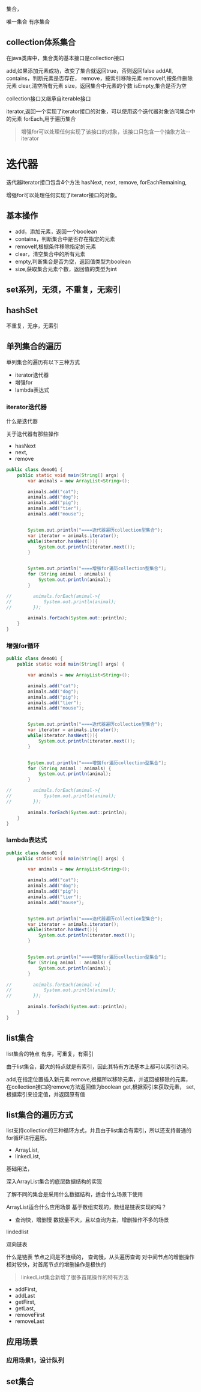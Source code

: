 

集合，

唯一集合
有序集合



## collection体系集合

在java类库中，集合类的基本接口是collection接口


add,如果添加元素成功，改变了集合就返回true，否则返回false
addAll,
contains，判断元素是否存在，
remove，按索引移除元素
removeIf,按条件删除元素
clear,清空所有元素
size，返回集合中元素的个数
isEmpty,集合是否为空

collection接口又继承自iterable接口

iterator,返回一个实现了iterator接口的对象，可以使用这个迭代器对象访问集合中的元素
forEach,用于遍历集合

> 增强for可以处理任何实现了该接口的对象，该接口只包含一个抽象方法--iterator



# 迭代器

迭代器iterator接口包含4个方法
hasNext,
next,
remove,
forEachRemaining,




增强for可以处理任何实现了iterator接口的对象。







## 基本操作
- add，添加元素，返回一个boolean
- contains，判断集合中是否存在指定的元素
- removeIf,根据条件移除指定的元素
- clear，清空集合中的所有元素
- empty,判断集合是否为空，返回值类型为boolean
- size,获取集合元素个数，返回值的类型为int





## set系列，无须，不重复，无索引




## hashSet
不重复，无序，无索引






## 单列集合的遍历


单列集合的遍历有以下三种方式
- iterator迭代器
- 增强for
- lambda表达式


### iterator迭代器


什么是迭代器

关于迭代器有那些操作
- hasNext
- next,
- remove



```java
public class demo01 {
    public static void main(String[] args) {
        var animals = new ArrayList<String>();

        animals.add("cat");
        animals.add("dog");
        animals.add("pig");
        animals.add("tier");
        animals.add("mouse");


        System.out.println("====迭代器遍历collection型集合");
        var iterator = animals.iterator();
        while(iterator.hasNext()){
            System.out.println(iterator.next());
        }


        System.out.println("====增强for遍历collection型集合");
        for (String animal : animals) {
            System.out.println(animal);
        }

//        animals.forEach(animal->{
//            System.out.println(animal);
//        });

        animals.forEach(System.out::println);
    }
}
```

### 增强for循环
```java
public class demo01 {
    public static void main(String[] args) {

        var animals = new ArrayList<String>();

        animals.add("cat");
        animals.add("dog");
        animals.add("pig");
        animals.add("tier");
        animals.add("mouse");


        System.out.println("====迭代器遍历collection型集合");
        var iterator = animals.iterator();
        while(iterator.hasNext()){
            System.out.println(iterator.next());
        }


        System.out.println("====增强for遍历collection型集合");
        for (String animal : animals) {
            System.out.println(animal);
        }

//        animals.forEach(animal->{
//            System.out.println(animal);
//        });

        animals.forEach(System.out::println);
    }
}
```

### lambda表达式
```java
public class demo01 {
    public static void main(String[] args) {

        var animals = new ArrayList<String>();

        animals.add("cat");
        animals.add("dog");
        animals.add("pig");
        animals.add("tier");
        animals.add("mouse");


        System.out.println("====迭代器遍历collection型集合");
        var iterator = animals.iterator();
        while(iterator.hasNext()){
            System.out.println(iterator.next());
        }


        System.out.println("====增强for遍历collection型集合");
        for (String animal : animals) {
            System.out.println(animal);
        }

//        animals.forEach(animal->{
//            System.out.println(animal);
//        });

        animals.forEach(System.out::println);
    }
}
```





## list集合

list集合的特点
有序，可重复，有索引

由于list集合，最大的特点就是有索引，因此其特有方法基本上都可以索引访问。

add,在指定位置插入新元素
remove,根据所以移除元素，并返回被移除的元素，在collection接口的remove方法返回值为boolean
get,根据索引来获取元素，
set,根据索引来设定值，并返回原有值



## list集合的遍历方式
list支持collection的三种循环方式，并且由于list集合有索引，所以还支持普通的for循环进行遍历。


- ArrayList,
- linkedList,




基础用法，




深入ArrayList集合的底层数据结构的实现

了解不同的集合是采用什么数据结构，适合什么场景下使用


ArrayList适合什么应用场景
基于数组实现的，数组是链表实现的吗？

- 查询快，增删慢
数据量不大，且以查询为主，增删操作不多的场景



lindedlist

双向链表

什么是链表
节点之间是不连续的，
查询慢，从头遍历查询
对中间节点的增删操作相对较快，对首尾节点的增删操作是极快的


> linkedList集合新增了很多首尾操作的特有方法

- addFirst,
- addLast
- getFirst,
- getLast,
- removeFirst
- removeLast


## 应用场景

### 应用场景1，设计队列





## set集合
